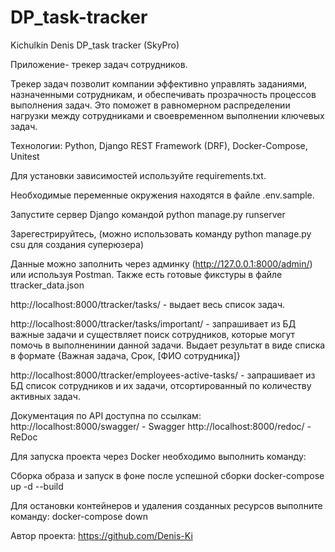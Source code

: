 # DP_task-tracker
Kichulkin Denis DP_task tracker (SkyPro)


Приложение- трекер задач сотрудников.

Трекер задач позволит компании эффективно управлять заданиями, назначенными сотрудникам, 
и обеспечивать прозрачность процессов выполнения задач. 
Это поможет в равномерном распределении нагрузки между сотрудниками 
и своевременном выполнении ключевых задач.

Технологии: Python, Django REST Framework (DRF), Docker-Compose, Unitest

Для установки зависимостей используйте requirements.txt.

Необходимые переменные окружения находятся в файле .env.sample.

Запустите сервер Django командой python manage.py runserver

Зарегестрируйтесь, (можно использовать команду python manage.py csu для создания суперюзера)

Данные можно заполнить через админку (http://127.0.0.1:8000/admin/) или используя Postman.
Также есть готовые фикстуры в файле ttracker_data.json

http://localhost:8000/ttracker/tasks/ - выдает весь список задач.

http://localhost:8000/ttracker/tasks/important/ - запрашивает из БД важные задачи и
существляет поиск сотрудников, которые могут помочь в выполненинии данной задачи.
Выдает результат в виде списка в формате {Важная задача, Срок, [ФИО сотрудника]}

http://localhost:8000/ttracker/employees-active-tasks/ - запрашивает из БД список сотрудников и их задачи, отсортированный по количеству активных задач.

Документация по  API доступна по ссылкам:
http://localhost:8000/swagger/ - Swagger 
http://localhost:8000/redoc/ - ReDoc

Для запуска проекта через Docker необходимо выполнить команду:

Сборка образа и запуск в фоне после успешной сборки
docker-compose up -d --build

Для остановки контейнеров и удаления созданных ресурсов выполните команду:
docker-compose down

Автор проекта:
https://github.com/Denis-Ki

